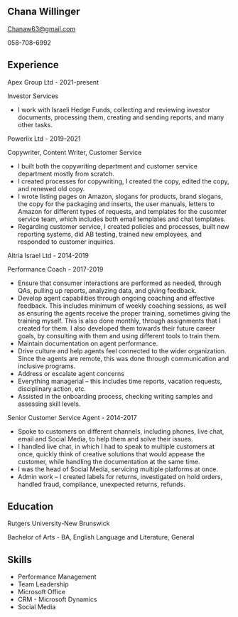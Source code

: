 ## Chana Willinger
   Chanaw63@gmail.com
  
   058-708-6992
   
  ## Experience

Apex Group Ltd - 2021-present

Investor Services

* I work with Israeli Hedge Funds, collecting and reviewing investor documents, processing them, creating and sending reports, and many other tasks.

Powerlix Ltd - 2019-2021

Copywriter, Content Writer, Customer Service 

* I built both the copywriting department and customer service department mostly from scratch. 
* I created processes for copywriting, I created the copy, edited the copy, and renewed old copy.
* I wrote listing pages on Amazon, slogans for products, brand slogans, the copy for the packaging and inserts, the user manuals, letters to Amazon for different types of requests, and templates for the cusomter service team, which includes both email templates and chat templates.
* Regarding customer service, I created policies and processes, built new reporting systems, did AB testing, trained new employees, and responded to customer inquiries.

Altria Israel Ltd - 2014-2019

Performance Coach - 2017-2019

* Ensure that consumer interactions are performed as needed, through QAs, pulling up reports, analyzing data, and giving feedback.
* Develop agent capabilities through ongoing coaching and effective feedback. This includes minimum of weekly coaching sessions, as well as ensuring the agents receive the proper training, sometimes giving the training myself. This is also done monthly, through assignments that I created for them. I also developed them towards their future career goals, by consulting with them and using different tools to train them.
* Maintain documentation on agent performance.
* Drive culture and help agents feel connected to the wider organization. Since the agents are remote, this was done through communication and inclusive programs.
* Address or escalate agent concerns
* Everything managerial – this includes time reports, vacation requests, disciplinary action, etc.
* Assisted in the onboarding process, checking writing samples and assessing skill levels.

Senior Customer Service Agent - 2014-2017

* Spoke to customers on different channels, including phones, live chat, email and Social Media, to help them and solve their issues.
* I handled live chat, in which I had to speak to multiple customers at once, quickly think of creative solutions that would appease the customer, while handling the documentation at the same time.
* I was the head of Social Media, servicing multiple platforms at once.
* Admin work – I created labels for returns, investigated on hold orders, handled fraud, compliance, unexpected returns, refunds. 

## Education

Rutgers University-New Brunswick

Bachelor of Arts - BA, English Language and Literature, General

## Skills

* Performance Management
* Team Leadership
* Microsoft Office
* CRM - Microsoft Dynamics
* Social Media 
